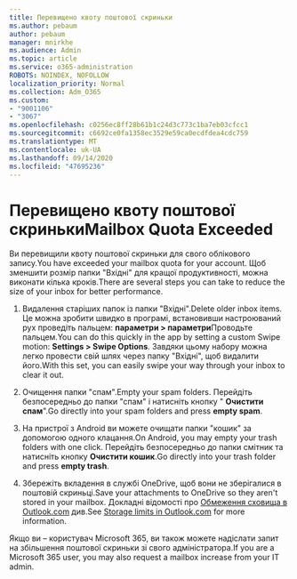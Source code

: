 ```yaml
---
title: Перевищено квоту поштової скриньки
ms.author: pebaum
author: pebaum
manager: mnirkhe
ms.audience: Admin
ms.topic: article
ms.service: o365-administration
ROBOTS: NOINDEX, NOFOLLOW
localization_priority: Normal
ms.collection: Adm_O365
ms.custom:
- "9001106"
- "3067"
ms.openlocfilehash: c0256ec8ff28b61b1c24d3c773c1ba7eb03cfcc1
ms.sourcegitcommit: c6692ce0fa1358ec3529e59ca0ecdfdea4cdc759
ms.translationtype: MT
ms.contentlocale: uk-UA
ms.lasthandoff: 09/14/2020
ms.locfileid: "47695236"
---
```

# <a name="mailbox-quota-exceeded"></a><span data-ttu-id="250ff-102">Перевищено квоту поштової скриньки</span><span class="sxs-lookup"><span data-stu-id="250ff-102">Mailbox Quota Exceeded</span></span>

<span data-ttu-id="250ff-103">Ви перевищили квоту поштової скриньки для свого облікового запису.</span><span class="sxs-lookup"><span data-stu-id="250ff-103">You have exceeded your mailbox quota for your account.</span></span> <span data-ttu-id="250ff-104">Щоб зменшити розмір папки "Вхідні" для кращої продуктивності, можна виконати кілька кроків.</span><span class="sxs-lookup"><span data-stu-id="250ff-104">There are several steps you can take to reduce the size of your inbox for better performance.</span></span>

1. <span data-ttu-id="250ff-105">Видалення старіших папок із папки "Вхідні".</span><span class="sxs-lookup"><span data-stu-id="250ff-105">Delete older inbox items.</span></span> <span data-ttu-id="250ff-106">Це можна зробити швидко в програмі, встановивши настроюваний рух проведіть пальцем: **параметри > параметри**Проводьте пальцем.</span><span class="sxs-lookup"><span data-stu-id="250ff-106">You can do this quickly in the app by setting a custom Swipe motion: **Settings > Swipe Options**.</span></span> <span data-ttu-id="250ff-107">Завдяки цьому набору можна легко провести свій шлях через папку "Вхідні", щоб видалити його.</span><span class="sxs-lookup"><span data-stu-id="250ff-107">With this set, you can easily swipe your way through your inbox to clear it out.</span></span>

2. <span data-ttu-id="250ff-108">Очищення папки "спам".</span><span class="sxs-lookup"><span data-stu-id="250ff-108">Empty your spam folders.</span></span> <span data-ttu-id="250ff-109">Перейдіть безпосередньо до папки "спам" і натисніть кнопку " **Очистити спам**".</span><span class="sxs-lookup"><span data-stu-id="250ff-109">Go directly into your spam folders and press **empty spam**.</span></span>

3. <span data-ttu-id="250ff-110">На пристрої з Android ви можете очищати папки "кошик" за допомогою одного клацання.</span><span class="sxs-lookup"><span data-stu-id="250ff-110">On Android, you may empty your trash folders with one click.</span></span> <span data-ttu-id="250ff-111">Перейдіть безпосередньо до папки смітник та натисніть кнопку **Очистити кошик**.</span><span class="sxs-lookup"><span data-stu-id="250ff-111">Go directly into your trash folder and press **empty trash**.</span></span> 

4. <span data-ttu-id="250ff-112">Збережіть вкладення в службі OneDrive, щоб вони не зберігалися в поштовій скриньці.</span><span class="sxs-lookup"><span data-stu-id="250ff-112">Save your attachments to OneDrive so they aren't stored in your mailbox.</span></span> <span data-ttu-id="250ff-113">Докладні відомості про [Обмеження сховища в Outlook.com](https://support.office.com/article/storage-limits-in-outlook-com-7ac99134-69e5-4619-ac0b-2d313bba5e9e) див.</span><span class="sxs-lookup"><span data-stu-id="250ff-113">See [Storage limits in Outlook.com](https://support.office.com/article/storage-limits-in-outlook-com-7ac99134-69e5-4619-ac0b-2d313bba5e9e) for more information.</span></span> 

<span data-ttu-id="250ff-114">Якщо ви – користувач Microsoft 365, ви також можете надіслати запит на збільшення поштової скриньки зі свого адміністратора.</span><span class="sxs-lookup"><span data-stu-id="250ff-114">If you are a Microsoft 365 user, you may also request a mailbox increase from your IT admin.</span></span>